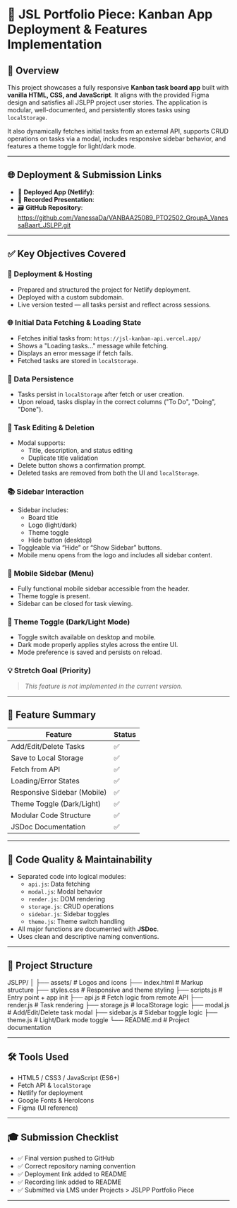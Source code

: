 # 🧩 JSL Portfolio Piece: Kanban App Deployment & Features Implementation

## 📝 Overview

This project showcases a fully responsive **Kanban task board app** built with **vanilla HTML, CSS, and JavaScript**. It aligns with the provided Figma design and satisfies all JSLPP project user stories. The application is modular, well-documented, and persistently stores tasks using `localStorage`.

It also dynamically fetches initial tasks from an external API, supports CRUD operations on tasks via a modal, includes responsive sidebar behavior, and features a theme toggle for light/dark mode.

---

## 🌐 Deployment & Submission Links

- 🔗 **Deployed App (Netlify)**:
- 🎥 **Recorded Presentation**:
- 🗃️ **GitHub Repository**: https://github.com/VanessaDa/VANBAA25089_PTO2502_GroupA_VanessaBaart_JSLPP.git

---

## ✅ Key Objectives Covered

### 🚀 Deployment & Hosting

- Prepared and structured the project for Netlify deployment.
- Deployed with a custom subdomain.
- Live version tested — all tasks persist and reflect across sessions.

### 🌐 Initial Data Fetching & Loading State

- Fetches initial tasks from: `https://jsl-kanban-api.vercel.app/`
- Shows a "Loading tasks..." message while fetching.
- Displays an error message if fetch fails.
- Fetched tasks are stored in `localStorage`.

### 💾 Data Persistence

- Tasks persist in `localStorage` after fetch or user creation.
- Upon reload, tasks display in the correct columns ("To Do", "Doing", "Done").

### 📝 Task Editing & Deletion

- Modal supports:
  - Title, description, and status editing
  - Duplicate title validation
- Delete button shows a confirmation prompt.
- Deleted tasks are removed from both the UI and `localStorage`.

### 📚 Sidebar Interaction

- Sidebar includes:
  - Board title
  - Logo (light/dark)
  - Theme toggle
  - Hide button (desktop)
- Toggleable via “Hide” or “Show Sidebar” buttons.
- Mobile menu opens from the logo and includes all sidebar content.

### 📱 Mobile Sidebar (Menu)

- Fully functional mobile sidebar accessible from the header.
- Theme toggle is present.
- Sidebar can be closed for task viewing.

### 🎨 Theme Toggle (Dark/Light Mode)

- Toggle switch available on desktop and mobile.
- Dark mode properly applies styles across the entire UI.
- Mode preference is saved and persists on reload.

### 💡 Stretch Goal (Priority)

> _This feature is not implemented in the current version._

---

## 🧩 Feature Summary

| Feature                     | Status |
| --------------------------- | ------ |
| Add/Edit/Delete Tasks       | ✅     |
| Save to Local Storage       | ✅     |
| Fetch from API              | ✅     |
| Loading/Error States        | ✅     |
| Responsive Sidebar (Mobile) | ✅     |
| Theme Toggle (Dark/Light)   | ✅     |
| Modular Code Structure      | ✅     |
| JSDoc Documentation         | ✅     |

---

## 🧠 Code Quality & Maintainability

- Separated code into logical modules:
  - `api.js`: Data fetching
  - `modal.js`: Modal behavior
  - `render.js`: DOM rendering
  - `storage.js`: CRUD operations
  - `sidebar.js`: Sidebar toggles
  - `theme.js`: Theme switch handling
- All major functions are documented with **JSDoc**.
- Uses clean and descriptive naming conventions.

---

## 📂 Project Structure

JSLPP/
│
├── assets/ # Logos and icons
├── index.html # Markup structure
├── styles.css # Responsive and theme styling
├── scripts.js # Entry point + app init
├── api.js # Fetch logic from remote API
├── render.js # Task rendering
├── storage.js # localStorage logic
├── modal.js # Add/Edit/Delete task modal
├── sidebar.js # Sidebar toggle logic
├── theme.js # Light/Dark mode toggle
└── README.md # Project documentation

---

## 🛠️ Tools Used

- HTML5 / CSS3 / JavaScript (ES6+)
- Fetch API & `localStorage`
- Netlify for deployment
- Google Fonts & HeroIcons
- Figma (UI reference)

---

## 🎓 Submission Checklist

- ✅ Final version pushed to GitHub
- ✅ Correct repository naming convention
- ✅ Deployment link added to README
- ✅ Recording link added to README
- ✅ Submitted via LMS under Projects > JSLPP Portfolio Piece

---
